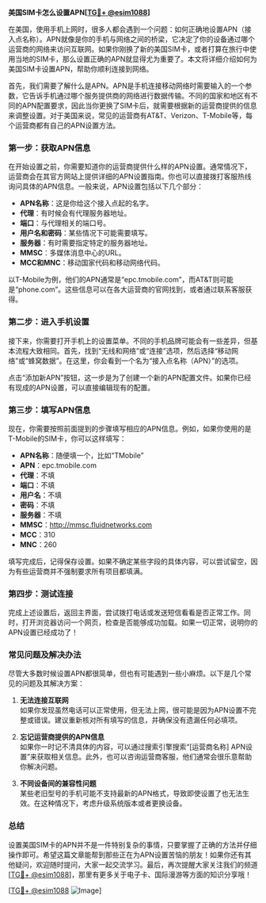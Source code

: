 **美国SIM卡怎么设置APN[[TG💪+ @esim1088](https://t.me/s/esim1088)]**

在美国，使用手机上网时，很多人都会遇到一个问题：如何正确地设置APN（接入点名称）。APN就像是你的手机与网络之间的桥梁，它决定了你的设备通过哪个运营商的网络来访问互联网。如果你刚换了新的美国SIM卡，或者打算在旅行中使用当地的SIM卡，那么设置正确的APN就显得尤为重要了。本文将详细介绍如何为美国SIM卡设置APN，帮助你顺利连接到网络。

首先，我们需要了解什么是APN。APN是手机连接移动网络时需要输入的一个参数，它告诉手机通过哪个服务提供商的网络进行数据传输。不同的国家和地区有不同的APN配置要求，因此当你更换了SIM卡后，就需要根据新的运营商提供的信息来调整设置。对于美国来说，常见的运营商有AT&T、Verizon、T-Mobile等，每个运营商都有自己的APN设置方法。

### **第一步：获取APN信息**

在开始设置之前，你需要知道你的运营商提供什么样的APN设置。通常情况下，运营商会在其官方网站上提供详细的APN设置指南。你也可以直接拨打客服热线询问具体的APN信息。一般来说，APN设置包括以下几个部分：

- **APN名称**：这是你给这个接入点起的名字。
- **代理**：有时候会有代理服务器地址。
- **端口**：与代理相关的端口号。
- **用户名和密码**：某些情况下可能需要填写。
- **服务器**：有时需要指定特定的服务器地址。
- **MMSC**：多媒体消息中心的URL。
- **MCC和MNC**：移动国家代码和移动网络代码。

以T-Mobile为例，他们的APN通常是“epc.tmobile.com”，而AT&T则可能是“phone.com”。这些信息可以在各大运营商的官网找到，或者通过联系客服获得。

### **第二步：进入手机设置**

接下来，你需要打开手机上的设置菜单。不同的手机品牌可能会有一些差异，但基本流程大致相同。首先，找到“无线和网络”或“连接”选项，然后选择“移动网络”或“蜂窝数据”。在这里，你会看到一个名为“接入点名称（APN）”的选项。

点击“添加新APN”按钮，这一步是为了创建一个新的APN配置文件。如果你已经有现成的APN设置，可以直接编辑现有的配置。

### **第三步：填写APN信息**

现在，你需要按照前面提到的步骤填写相应的APN信息。例如，如果你使用的是T-Mobile的SIM卡，你可以这样填写：

- **APN名称**：随便填一个，比如“TMobile”
- **APN**：epc.tmobile.com
- **代理**：不填
- **端口**：不填
- **用户名**：不填
- **密码**：不填
- **服务器**：不填
- **MMSC**：http://mmsc.fluidnetworks.com
- **MCC**：310
- **MNC**：260

填写完成后，记得保存设置。如果不确定某些字段的具体内容，可以尝试留空，因为有些运营商并不强制要求所有项目都填满。

### **第四步：测试连接**

完成上述设置后，返回主界面，尝试拨打电话或发送短信看看是否正常工作。同时，打开浏览器访问一个网页，检查是否能够成功加载。如果一切正常，说明你的APN设置已经成功了！

### **常见问题及解决办法**

尽管大多数时候设置APN都很简单，但也有可能遇到一些小麻烦。以下是几个常见的问题及其解决方案：

1. **无法连接互联网**  
   如果你发现虽然电话可以正常使用，但无法上网，很可能是因为APN设置不完整或错误。建议重新核对所有填写的信息，并确保没有遗漏任何必填项。

2. **忘记运营商提供的APN信息**  
   如果你一时记不清具体的内容，可以通过搜索引擎搜索“[运营商名称] APN设置”来获取相关信息。此外，也可以咨询运营商客服，他们通常会很乐意帮助你解决问题。

3. **不同设备间的兼容性问题**  
   某些老旧型号的手机可能不支持最新的APN格式，导致即使设置了也无法生效。在这种情况下，考虑升级系统版本或者更换设备。

### **总结**

设置美国SIM卡的APN并不是一件特别复杂的事情，只要掌握了正确的方法并仔细操作即可。希望这篇文章能帮到那些正在为APN设置苦恼的朋友！如果你还有其他疑问，欢迎随时提问，大家一起交流学习。最后，再次提醒大家关注我们的频道[[TG💪+ @esim1088](https://t.me/s/esim1088)]，那里有更多关于电子卡、国际漫游等方面的知识分享哦！

[[TG💪+ @esim1088](https://t.me/s/esim1088) ![Image](https://i.postimg.cc/4NQfJmqS/Snipaste-2025-05-13-00-14-12.png)]